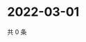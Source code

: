 # 2022-03-01

共 0 条

<!-- BEGIN WEIBO -->
<!-- 最后更新时间 Tue Mar 01 2022 18:10:41 GMT+0800 (China Standard Time) -->

<!-- END WEIBO -->
